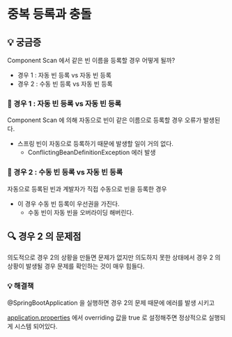 # 중복 등록과 충돌

## 💡 궁금증

Component Scan 에서 같은 빈 이름을 등록할 경우 어떻게 될까?

- 경우 1 : 자동 빈 등록 vs 자동 빈 등록
- 경우 2 : 수동 빈 등록 vs 자동 빈 등록

### 📍 경우 1 : 자동 빈 등록 vs 자동 빈 등록

Component Scan 에 의해 자동으로 빈이 같은 이름으로 등록할 경우 오류가 발생된다.

- 스프링 빈이 자동으로 등록하기 때문에 발생할 일이 거의 없다.
    - ConflictingBeanDefinitionException 에러 발생

### 📍 경우 2 : 수동 빈 등록 vs 자동 빈 등록

자동으로 등록된 빈과 계발자가 직접 수동으로 빈을 등록한 경우

- 이 경우 수동 빈 등록이 우선권을 가진다.
    - 수동 빈이 자동 빈을 오버라이딩 해버린다.

## 🔍 경우 2 의 문제점

의도적으로 경우 2의 상황을 만들면 문제가 없지만 의도하지 못한 상태에서 경우 2 의 상황이 발생될 경우 문제를 확인하는 것이 매우 힘들다.

### 💡 해결책

@SpringBootApplication 을 실행하면 경우 2의 문제 때문에 에러를 발생 시키고

[application.properties](http://application.properties) 에서 overriding 값을 true 로 설정해주면 정상적으로 실행되게 시스템 되어있다.